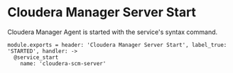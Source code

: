 
# Cloudera Manager Server Start

Cloudera Manager Agent is started with the service's syntax command.

    module.exports = header: 'Cloudera Manager Server Start', label_true: 'STARTED', handler: ->
      @service_start
        name: 'cloudera-scm-server'
